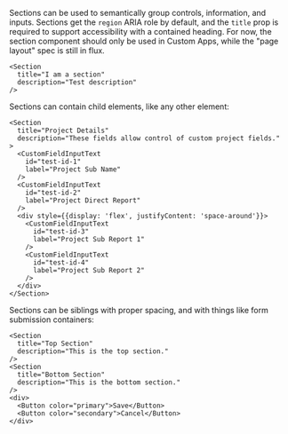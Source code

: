 Sections can be used to semantically group controls, information, and inputs. Sections get the `region` ARIA role by default, and the `title` prop is required to support accessibility with a contained heading. For now, the section component should only be used in Custom Apps, while the "page layout" spec is still in flux.

```
<Section
  title="I am a section"
  description="Test description"
/>
```

Sections can contain child elements, like any other element:
```
<Section
  title="Project Details"
  description="These fields allow control of custom project fields."
>
  <CustomFieldInputText
    id="test-id-1"
    label="Project Sub Name"
  />
  <CustomFieldInputText
    id="test-id-2"
    label="Project Direct Report"
  />
  <div style={{display: 'flex', justifyContent: 'space-around'}}>
    <CustomFieldInputText
      id="test-id-3"
      label="Project Sub Report 1"
    />
    <CustomFieldInputText
      id="test-id-4"
      label="Project Sub Report 2"
    />
  </div>
</Section>
```

Sections can be siblings with proper spacing, and with things like form submission containers:
```
<Section
  title="Top Section"
  description="This is the top section."
/>
<Section
  title="Bottom Section"
  description="This is the bottom section."
/>
<div>
  <Button color="primary">Save</Button>
  <Button color="secondary">Cancel</Button>
</div>
```
